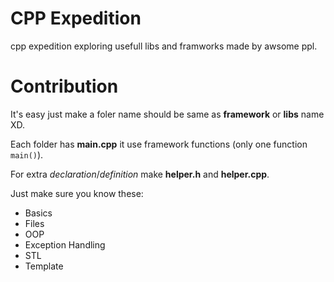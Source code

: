 # CPP Expedition
cpp expedition exploring usefull libs and framworks made by awsome ppl.
# Contribution 
It's easy just make a foler name should be same as **framework** or **libs** name XD.

Each folder has **main.cpp** it use framework functions (only one function `main()`). 

For extra _declaration_/_definition_ make **helper.h** and **helper.cpp**.

Just make sure you know these:
- Basics
- Files
- OOP
- Exception Handling
- STL
- Template
